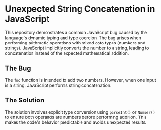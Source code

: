 # Unexpected String Concatenation in JavaScript

This repository demonstrates a common JavaScript bug caused by the language's dynamic typing and type coercion.  The bug arises when performing arithmetic operations with mixed data types (numbers and strings).  JavaScript implicitly converts the number to a string, leading to concatenation instead of the expected mathematical addition.

## The Bug
The `foo` function is intended to add two numbers. However, when one input is a string, JavaScript performs string concatenation.

## The Solution
The solution involves explicit type conversion using `parseInt()` or `Number()` to ensure both operands are numbers before performing addition. This makes the code's behavior predictable and avoids unexpected results.
